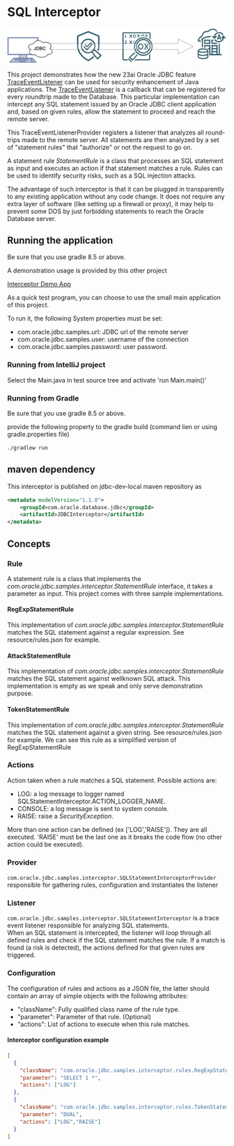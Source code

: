 # SQL Interceptor
![oveview](assets/img/overview.png)

This project demonstrates how the new 23ai Oracle JDBC feature [TraceEventListener](https://docs.oracle.com/en/database/oracle/oracle-database/23/jajdb/oracle/jdbc/TraceEventListener.html) can be used for security enhancement of Java applications.
The [TraceEventListener](https://docs.oracle.com/en/database/oracle/oracle-database/23/jajdb/oracle/jdbc/TraceEventListener.html) is a callback that can be registered for every roundtrip made to the Database. This particular implementation can intercept any SQL statement issued by an Oracle JDBC client application and, based on given rules, allow the statement to proceed and reach the remote server.

This TraceEventListenerProvider registers a listener that analyzes all round-trips made to the remote server.
All statements are then analyzed by a set of "statement rules" that "authorize" or not the request to go on.

A statement rule _StatementRule_ is a class that processes an SQL statement as input and executes an action if that statement matches a rule.
Rules can be used to identify security risks, such as a SQL injection attacks.

The advantage of such interceptor is that it can be plugged in transparently to any existing application without any code change. 
It does not require any extra layer of software (like setting up a firewall or proxy), it may help to prevent some DOS by just forbidding statements to reach the Oracle Database server.

## Running the application

Be sure that you use gradle 8.5 or above.

A demonstration usage is provided by this other project

[Interceptor Demo App](https://github.com/oracle-samples/oracle-db-examples/tree/7aaa7ae05d36a7127cd5bd4bb84e66301f45908c/java/jdbc/statement-interceptor/demo-app)

As a quick test program, you can choose to use the small main application of this project.

To run it, the following System properties must be set:

- com.oracle.jdbc.samples.url: JDBC url of the remote server
- com.oracle.jdbc.samples.user: username of the connection
- com.oracle.jdbc.samples.password: user password.

### Running from IntelliJ project

Select the Main.java in test source tree and activate 'run Main.main()'

### Running from Gradle

Be sure that you use gradle 8.5 or above.

provide the following property to the gradle build (command lien or using gradle.properties file)

```bash
./gradlew run
```
## maven dependency

This interceptor is published on jdbc-dev-local maven repository as

```xml
<metadata modelVersion="1.1.0">
    <groupId>com.oracle.database.jdbc</groupId>
    <artifactId>JDBCInterceptor</artifactId>
</metadata>
```


## Concepts

### Rule

A statement rule is a class that implements the _com.oracle.jdbc.samples.interceptor.StatementRule_ interface, it takes a parameter as input.
This project comes with three sample implementations.
#### RegExpStatementRule
This implementation of _com.oracle.jdbc.samples.interceptor.StatementRule_ matches
the SQL statement against a regular expression. See resource/rules.json for example.

#### AttackStatementRule
This implementation of _com.oracle.jdbc.samples.interceptor.StatementRule_ matches
the SQL statement against wellknown SQL attack. This implementation is empty as we speak 
and only serve demonstration purpose.

#### TokenStatementRule
This implementation of _com.oracle.jdbc.samples.interceptor.StatementRule_ matches
the SQL statement against a given string. See resource/rules.json for example.
We can see this rule as a simplified version of RegExpStatementRule

### Actions

Action taken when a rule matches a SQL statement. Possible actions are:

- LOG: a log message to logger named SQLStatementInterceptor.ACTION_LOGGER_NAME. 
- CONSOLE: a log message is sent to system console.
- RAISE: raise a _SecurityException_.

More than one action can be defined (ex ['LOG','RAISE']). They are all executed. 'RAISE' must be the last one as it breaks the code flow (no other action could be executed).

### Provider

`com.oracle.jdbc.samples.interceptor.SQLStatementInterceptorProvider` responsible for gathering rules, configuration and instantiates the listener

### Listener

`com.oracle.jdbc.samples.interceptor.SQLStatementInterceptor` is a trace event listener responsible for analyzing SQL statements.  
When an SQL statement is intercepted, the listener will loop through all defined rules and check if the SQL statement matches the rule. If a match is found (a risk is detected), the actions defined for that given rules are triggered.

### Configuration

The configuration of rules and actions as a JSON file, the latter should contain an array of simple objects with the following attributes:

- "className": Fully qualified class name of the rule type.
- "parameter": Parameter of that rule. (Optional)
- "actions": List of actions to execute when this rule matches.

#### Interceptor configuration example

```json
[
  {
    "className": "com.oracle.jdbc.samples.interceptor.rules.RegExpStatementRule",
    "parameter": "SELECT 1 *",
    "actions": ["LOG"]
  },
  {
    "className": "com.oracle.jdbc.samples.interceptor.rules.TokenStatementRule",
    "parameter": "DUAL",
    "actions": ["LOG","RAISE"]
  }
]
```

